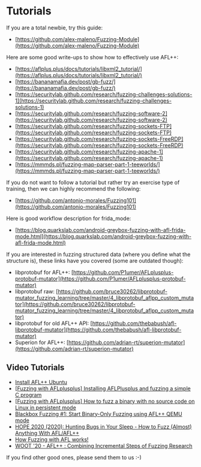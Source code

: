 # Tutorials

If you are a total newbie, try this guide:

* [https://github.com/alex-maleno/Fuzzing-Module](https://github.com/alex-maleno/Fuzzing-Module)

Here are some good write-ups to show how to effectively use AFL++:

* [https://aflplus.plus/docs/tutorials/libxml2_tutorial/](https://aflplus.plus/docs/tutorials/libxml2_tutorial/)
* [https://bananamafia.dev/post/gb-fuzz/](https://bananamafia.dev/post/gb-fuzz/)
* [https://securitylab.github.com/research/fuzzing-challenges-solutions-1](https://securitylab.github.com/research/fuzzing-challenges-solutions-1)
* [https://securitylab.github.com/research/fuzzing-software-2](https://securitylab.github.com/research/fuzzing-software-2)
* [https://securitylab.github.com/research/fuzzing-sockets-FTP](https://securitylab.github.com/research/fuzzing-sockets-FTP)
* [https://securitylab.github.com/research/fuzzing-sockets-FreeRDP](https://securitylab.github.com/research/fuzzing-sockets-FreeRDP)
* [https://securitylab.github.com/research/fuzzing-apache-1](https://securitylab.github.com/research/fuzzing-apache-1)
* [https://mmmds.pl/fuzzing-map-parser-part-1-teeworlds/](https://mmmds.pl/fuzzing-map-parser-part-1-teeworlds/)

If you do not want to follow a tutorial but rather try an exercise type of
training, then we can highly recommend the following:

* [https://github.com/antonio-morales/Fuzzing101](https://github.com/antonio-morales/Fuzzing101)

Here is good workflow description for frida_mode:

* [https://blog.quarkslab.com/android-greybox-fuzzing-with-afl-frida-mode.html](https://blog.quarkslab.com/android-greybox-fuzzing-with-afl-frida-mode.html)

If you are interested in fuzzing structured data (where you define what the
structure is), these links have you covered (some are outdated though):

* libprotobuf for AFL++:
  [https://github.com/P1umer/AFLplusplus-protobuf-mutator](https://github.com/P1umer/AFLplusplus-protobuf-mutator)
* libprotobuf raw:
  [https://github.com/bruce30262/libprotobuf-mutator_fuzzing_learning/tree/master/4_libprotobuf_aflpp_custom_mutator](https://github.com/bruce30262/libprotobuf-mutator_fuzzing_learning/tree/master/4_libprotobuf_aflpp_custom_mutator)
* libprotobuf for old AFL++ API:
  [https://github.com/thebabush/afl-libprotobuf-mutator](https://github.com/thebabush/afl-libprotobuf-mutator)
* Superion for AFL++:
  [https://github.com/adrian-rt/superion-mutator](https://github.com/adrian-rt/superion-mutator)

## Video Tutorials

* [Install AFL++ Ubuntu](https://www.youtube.com/watch?v=5dCvhkbi3RA)
* [[Fuzzing with AFLplusplus] Installing AFLPlusplus and fuzzing a simple C program](https://www.youtube.com/watch?v=9wRVo0kYSlc)
* [[Fuzzing with AFLplusplus] How to fuzz a binary with no source code on Linux in persistent mode](https://www.youtube.com/watch?v=LGPJdEO02p4)
* [Blackbox Fuzzing #1: Start Binary-Only Fuzzing using AFL++ QEMU mode](https://www.youtube.com/watch?v=sjLFf9q2NRc)
* [HOPE 2020 (2020): Hunting Bugs in Your Sleep - How to Fuzz (Almost) Anything With AFL/AFL++](https://www.youtube.com/watch?v=A8ex1hqaQ7E)
* [How Fuzzing with AFL works!](https://www.youtube.com/watch?v=COHUWuLTbdk)
* [WOOT '20 - AFL++ : Combining Incremental Steps of Fuzzing Research](https://www.youtube.com/watch?v=cZidm6I7KWU)

If you find other good ones, please send them to us :-)
